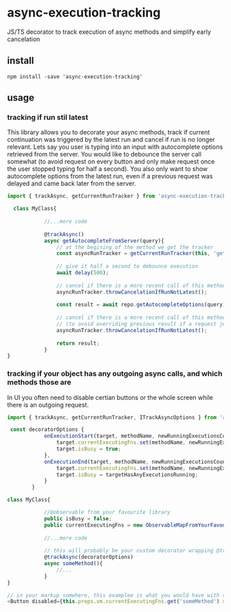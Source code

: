 # async-execution-tracking
JS/TS decorator to track execution of async methods and simplify early cancelation

## install
```
npm install -save 'async-execution-tracking'
```

## usage

### tracking if run stil latest
This library allows you to decorate your async methods, track if current continuation was triggered by the latest run and cancel 
if run is no longer relevant. Lets say you user is typing into an input with autocomplete options retrieved from the server. 
You would like to debounce the server call somewhat (to avoid request on every button and only make request once the user stopped
typing for half a second). You also only want to show autocomplete options from the latest run, even if a previous request was delayed
and came back later from the server.

```javascript
import { trackAsync, getCurrentRunTracker } from 'async-execution-tracking';

  class MyClass{
  
            //...more code
            
            @trackAsync()
            async getAutocompleteFromServer(query){
                // at the begining of the method we get the tracker
                const asyncRunTracker = getCurrentRunTracker(this, 'getAutocompleteFromServer');
        
                // give it half a second to debounce execution
                await delay(500); 
        
                // cancel if there is a more recent call of this method on this object
                asyncRunTracker.throwCancelationIfRunNotLatest();
        
                const result = await repo.getAutocompleteOptions(query)
                
                // cancel if there is a more recent call of this method on this object 
                // (to avoid overriding previous result if a request just lagged)
                asyncRunTracker.throwCancelationIfRunNotLatest();
                
                return result;
            }
}
```

### tracking if your object has any outgoing async calls, and which methods those are
In UI you often need to disable certian buttons or the whole screen while there is an outgoing request. 
```javascript
import { trackAsync, getCurrentRunTracker, ITrackAsyncOptions } from 'async-execution-tracking';

 const decoratorOptions {
            onExecutionStart(target, methodName, newRunningExecutionsCount){
                target.currentExecutingFns.set(methodName, newRunningExecutionsCount);
                target.isBusy = true;
            },
            onExecutionEnd(target, methodName, newRunningExecutionsCount, targetHasAnyExecutionsRunning){
                target.currentExecutingFns.set(methodName, newRunningExecutionsCount);
                target.isBusy = targetHasAnyExecutionsRunning;
            }
        }

class MyClass{

            //@observable from your favourite library
            public isBusy = false; 
            public currentExecutingFns = new ObservableMapFromYourFavouriteLib();
            
            //...more code
            
            // this will probably be your custom decorator wrapping @trackAsync wiht above options
            @trackAsync(decoratorOptions)
            async someMethod(){
                //...
            }
}

// in your markup somwhere, this examplee is what you would have with react-mobx
<Button disabled={this.props.vm.currentExecutingFns.get('someMethod') > 0}> Call someMethod </Button>

```

